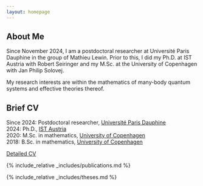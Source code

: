 ```yaml
---
layout: homepage
---
```


## About Me

Since November 2024, I am a postdoctoral researcher at Université Paris Dauphine in the group of Mathieu Lewin. 
Prior to this, I did my Ph.D. at IST Austria with Robert Seiringer and 
my M.Sc. at the University of Copenhagen with Jan Philip Solovej.


My research interests are within the mathematics of many-body quantum systems
and effective theories thereof.


## Brief CV

Since 2024: Postdoctoral researcher, [Université Paris Dauphine](https://www.dauphine.fr/)   
2024: Ph.D., [IST Austria](https://ist.ac.at/en/home/)   
2020: M.Sc. in mathematics, [University of Copenhagen](https://www.math.ku.dk/english/)   
2018: B.Sc. in mathematics, [University of Copenhagen](https://www.math.ku.dk/english/)

[Detailed CV](/assets/files/Lauritsen-CV.pdf)

{% include_relative _includes/publications.md %}

{% include_relative _includes/theses.md %}
